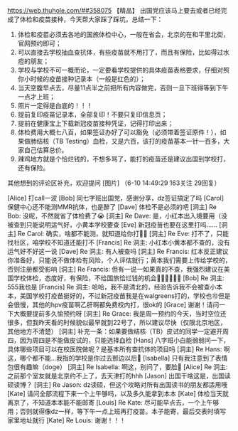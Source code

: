 https://web.thuhole.com/##358075 【精品】
出国党应该马上要去或者已经完成了体检和疫苗接种，今天帮大家踩了踩坑，总结一下：
1. 体检和疫苗必须去各地的国旅体检中心，一般在省会，北京的在和平里北街，官网预约即可；
2. 可以直接去学校抽血查抗体，有些疫苗就不用打了，而且有保险，比如得过水痘的朋友；
3. 学校与学校不可一概而论，一定要看学校提供的具体疫苗表格要求，仔细对照你小时候的疫苗接种记录本（一般是红色的）；
4. 当天空腹早点去，尽量11点半之前把所有内容做完，否则一旦下班得等到下午一点才上班；
5. 照片一定得是白底的！！！
6. 提前复印疫苗记录本，全部复印！不要只复印信息页；
7. 提前在健康宝上下载新冠疫苗接种凭证，记得打印出来；
8. 体检费用大概七八百，如果签证办好了可以豁免（必须带着签证原件！），如果做肺结核（TB Testing）血检，又是六百，该打的疫苗基本一针一百多，大家自己估算总价。
9. 辣鸡地方就是个恰烂钱的，不想多骂了，能打的疫苗还是建议出国到学校打，还有保险。

其他想到的评论区补充，欢迎提问 [图片]
（6-10 14:49:29 163关注 29回复）

[Alice] 打call一波
[Bob] 同七字班出国党，感谢分享，dz签证搞定了吗
[Carol] 保健中心还不能测MMR抗体，也是醉了
[Dave] 体检不是必须的吧
[洞主] Re Bob: 没呢，不然就省了体检费了😭
[洞主] Re Dave: 是，小红本出入境要用（没被查到只能说明运气好，小黄本学校要查
[Eve] 新冠疫苗也要在这里打吗……
[洞主] Re Carol: 确实，啥都不能测，就知道给你打👎🏻
[洞主] Re Eve: 打不了，只能找社区，咱学校不知道还能打不
[Francis] Re 洞主: 小红本小黄本都不查的，没有运气好不好这一说
[Dave] Re 洞主: 有人被查吗
[洞主] Re Francis: 红本反正建议你准备好，只能说不做体检有风险，个人评估就行；黄本我们需要上传给学校的，否则注册都受影响
[洞主] Re Francis: 但有一说一如果真的不查，我强烈建议在美国学校体检，态度好，有保险，不给国旅恰烂钱的机会👎🏻👎🏻👎🏻
[Bob] Re 洞主: 555我也是
[Francis] Re 洞主: 哈哈，我不是清北的，经验告诉我不会被查小本本，美国学校打疫苗挺好的，不过新冠疫苗我是在walgreens打的，学校也🉑但是会很慢，其他的hpv疫苗啊乙肝啊都免费校内打，很ok的
[Grace] 谢谢！请问一下大概要提前多久愉预约呀
[洞主] Re Grace: 我是周一预约的今天，当时空位还很多，但我昨天看的时候貌似最早就到22号了，所以建议尽快（仅限北京地区，其他地方不清楚）
[洞主] 补充一条：如果要做结核（TB）皮试的同学一定避开周四，因为周四是不能做皮试的，只能选择血检
[Hans] 八字班小白能弱弱问一下，具体哪些项目可以在校医院做呢？是基本所有查抗体的项目吗
[洞主] Re Hans: 啊这，哪个都不能...我指的学校是你过去那边以后🌚
[Isabella] 只有我注意到了表情包很有趣嘛（doge）
[洞主] Re Isabella: 啊这，别问了，要脸🌚
[Alice] Re 洞主: 之前那个室友就是北京约不上了，去天津打的hhh
[Jason] 出国干啥这是，出国读硕读博？
[洞主] Re Jason: dz读硕，但这个攻略对所有出国读书的朋友都适用哦
[Kate] 请问全部流程下来一个上午够吗，以及多久能拿到本本
[Kate] 体检当天就离京了，不知道本本能不能邮寄
[Louis] Re Kate: 尽可能早点去，一个上午够用；否则就得像dz一样，等下午一点上班再打疫苗。本子能寄，最后交表时填写家里地址就行
[Kate] Re Louis: 谢谢！！！